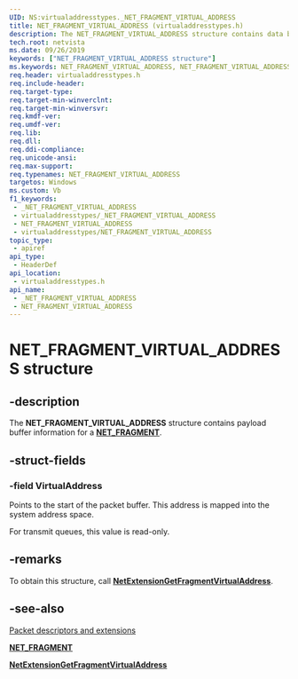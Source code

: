 ```yaml
---
UID: NS:virtualaddresstypes._NET_FRAGMENT_VIRTUAL_ADDRESS
title: NET_FRAGMENT_VIRTUAL_ADDRESS (virtualaddresstypes.h)
description: The NET_FRAGMENT_VIRTUAL_ADDRESS structure contains data buffer information for a NET_FRAGMENT.
tech.root: netvista
ms.date: 09/26/2019
keywords: ["NET_FRAGMENT_VIRTUAL_ADDRESS structure"]
ms.keywords: NET_FRAGMENT_VIRTUAL_ADDRESS, NET_FRAGMENT_VIRTUAL_ADDRESS,
req.header: virtualaddresstypes.h
req.include-header: 
req.target-type: 
req.target-min-winverclnt: 
req.target-min-winversvr: 
req.kmdf-ver: 
req.umdf-ver: 
req.lib: 
req.dll: 
req.ddi-compliance: 
req.unicode-ansi: 
req.max-support: 
req.typenames: NET_FRAGMENT_VIRTUAL_ADDRESS
targetos: Windows
ms.custom: Vb
f1_keywords:
 - _NET_FRAGMENT_VIRTUAL_ADDRESS
 - virtualaddresstypes/_NET_FRAGMENT_VIRTUAL_ADDRESS
 - NET_FRAGMENT_VIRTUAL_ADDRESS
 - virtualaddresstypes/NET_FRAGMENT_VIRTUAL_ADDRESS
topic_type:
 - apiref
api_type:
 - HeaderDef
api_location:
 - virtualaddresstypes.h
api_name:
 - _NET_FRAGMENT_VIRTUAL_ADDRESS
 - NET_FRAGMENT_VIRTUAL_ADDRESS
---
```


# NET_FRAGMENT_VIRTUAL_ADDRESS structure


## -description

The **NET_FRAGMENT_VIRTUAL_ADDRESS** structure contains payload buffer information for a [**NET_FRAGMENT**](../fragment/ns-fragment-_net_fragment.md).

## -struct-fields

### -field VirtualAddress

Points to the start of the packet buffer. This address is mapped into the system address space.

For transmit queues, this value is read-only.

## -remarks

To obtain this structure, call [**NetExtensionGetFragmentVirtualAddress**](../virtualaddress/nf-virtualaddress-netextensiongetfragmentvirtualaddress.md).

## -see-also

[Packet descriptors and extensions](/windows-hardware/drivers/netcx/packet-descriptors-and-extensions)

[**NET_FRAGMENT**](../fragment/ns-fragment-_net_fragment.md)

[**NetExtensionGetFragmentVirtualAddress**](../virtualaddress/nf-virtualaddress-netextensiongetfragmentvirtualaddress.md)


